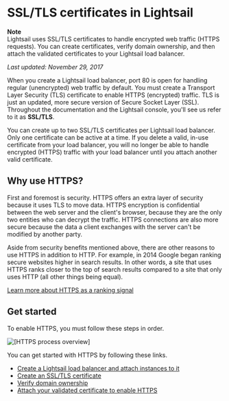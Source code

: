 # SSL/TLS certificates in Lightsail<a name="understanding-tls-ssl-certificates-in-lightsail-https"></a>

**Note**  
Lightsail uses SSL/TLS certificates to handle encrypted web traffic \(HTTPS requests\)\. You can create certificates, verify domain ownership, and then attach the validated certificates to your Lightsail load balancer\.

 *Last updated: November 29, 2017* 

When you create a Lightsail load balancer, port 80 is open for handling regular \(unencrypted\) web traffic by default\. You must create a Transport Layer Security \(TLS\) certificate to enable HTTPS \(encrypted\) traffic\. TLS is just an updated, more secure version of Secure Socket Layer \(SSL\)\. Throughout the documentation and the Lightsail console, you'll see us refer to it as **SSL/TLS**\.

You can create up to two SSL/TLS certificates per Lightsail load balancer\. Only one certificate can be active at a time\. If you delete a valid, in\-use certificate from your load balancer, you will no longer be able to handle encrypted \(HTTPS\) traffic with your load balancer until you attach another valid certificate\.

## Why use HTTPS?<a name="why-use-https"></a>

First and foremost is security\. HTTPS offers an extra layer of security because it uses TLS to move data\. HTTPS encryption is confidential between the web server and the client's browser, because they are the only two entities who can decrypt the traffic\. HTTPS connections are also more secure because the data a client exchanges with the server can't be modified by another party\.

Aside from security benefits mentioned above, there are other reasons to use HTTPS in addition to HTTP\. For example, in 2014 Google began ranking secure websites higher in search results\. In other words, a site that uses HTTPS ranks closer to the top of search results compared to a site that only uses HTTP \(all other things being equal\)\.

 [Learn more about HTTPS as a ranking signal](https://webmasters.googleblog.com/2014/08/https-as-ranking-signal.html) 

## Get started<a name="https-get-started"></a>

To enable HTTPS, you must follow these steps in order\.

![\[HTTPS process overview\]](https://s3-us-west-2.amazonaws.com/parkside-localized-docs-devo/v1/en_us/b3f6d19f6c5a2810c4336f10d978ee98/images/create-https-load-balancer-process-summary.png)

You can get started with HTTPS by following these links\.
+  [Create a Lightsail load balancer and attach instances to it](create-lightsail-load-balancer-and-attach-lightsail-instances.md) 
+  [Create an SSL/TLS certificate](create-tls-ssl-certificate-and-attach-to-lightsail-load-balancer-https.md) 
+  [Verify domain ownership](verify-tls-ssl-certificate-using-dns-cname-https.md) 
+  [Attach your validated certificate to enable HTTPS](attach-validated-certificate-to-load-balancer.md) 